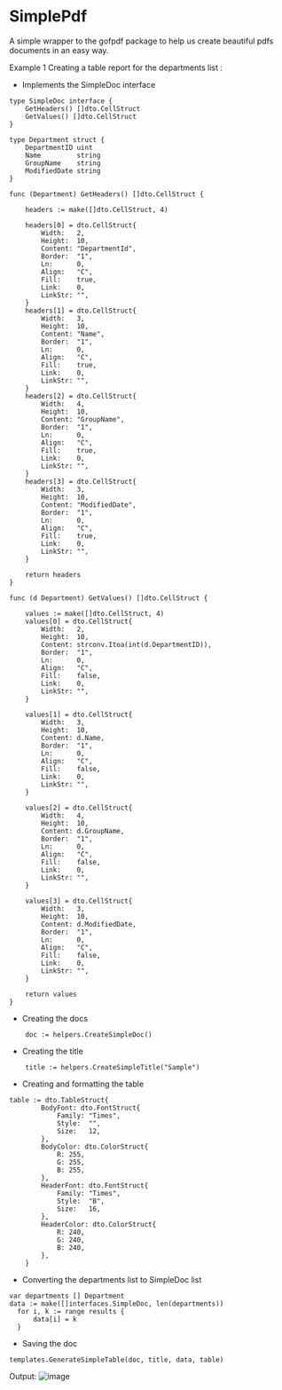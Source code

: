 # SimplePdf
A simple wrapper to the gofpdf package to help us create beautiful pdfs documents in an easy way.

Example 1 Creating a table report for the departments list :

* Implements the SimpleDoc interface

```
type SimpleDoc interface {
	GetHeaders() []dto.CellStruct
	GetValues() []dto.CellStruct
}

type Department struct {
	DepartmentID uint   
	Name         string 
	GroupName    string 
	ModifiedDate string 
}

func (Department) GetHeaders() []dto.CellStruct {

	headers := make([]dto.CellStruct, 4)

	headers[0] = dto.CellStruct{
		Width:   2,
		Height:  10,
		Content: "DepartmentId",
		Border:  "1",
		Ln:      0,
		Align:   "C",
		Fill:    true,
		Link:    0,
		LinkStr: "",
	}
	headers[1] = dto.CellStruct{
		Width:   3,
		Height:  10,
		Content: "Name",
		Border:  "1",
		Ln:      0,
		Align:   "C",
		Fill:    true,
		Link:    0,
		LinkStr: "",
	}
	headers[2] = dto.CellStruct{
		Width:   4,
		Height:  10,
		Content: "GroupName",
		Border:  "1",
		Ln:      0,
		Align:   "C",
		Fill:    true,
		Link:    0,
		LinkStr: "",
	}
	headers[3] = dto.CellStruct{
		Width:   3,
		Height:  10,
		Content: "ModifiedDate",
		Border:  "1",
		Ln:      0,
		Align:   "C",
		Fill:    true,
		Link:    0,
		LinkStr: "",
	}

	return headers
}

func (d Department) GetValues() []dto.CellStruct {

	values := make([]dto.CellStruct, 4)
	values[0] = dto.CellStruct{
		Width:   2,
		Height:  10,
		Content: strconv.Itoa(int(d.DepartmentID)),
		Border:  "1",
		Ln:      0,
		Align:   "C",
		Fill:    false,
		Link:    0,
		LinkStr: "",
	}

	values[1] = dto.CellStruct{
		Width:   3,
		Height:  10,
		Content: d.Name,
		Border:  "1",
		Ln:      0,
		Align:   "C",
		Fill:    false,
		Link:    0,
		LinkStr: "",
	}

	values[2] = dto.CellStruct{
		Width:   4,
		Height:  10,
		Content: d.GroupName,
		Border:  "1",
		Ln:      0,
		Align:   "C",
		Fill:    false,
		Link:    0,
		LinkStr: "",
	}

	values[3] = dto.CellStruct{
		Width:   3,
		Height:  10,
		Content: d.ModifiedDate,
		Border:  "1",
		Ln:      0,
		Align:   "C",
		Fill:    false,
		Link:    0,
		LinkStr: "",
	}

	return values
}

```

* Creating the docs
```
	doc := helpers.CreateSimpleDoc()

```
* Creating the title
```
	title := helpers.CreateSimpleTitle("Sample")

```
* Creating and formatting the table

```
table := dto.TableStruct{
		BodyFont: dto.FontStruct{
			Family: "Times",
			Style:  "",
			Size:   12,
		},
		BodyColor: dto.ColorStruct{
			R: 255,
			G: 255,
			B: 255,
		},
		HeaderFont: dto.FontStruct{
			Family: "Times",
			Style:  "B",
			Size:   16,
		},
		HeaderColor: dto.ColorStruct{
			R: 240,
			G: 240,
			B: 240,
		},
	}
  ```
  * Converting the departments list to SimpleDoc list
  
  ```
  var departments [] Department
  data := make([]interfaces.SimpleDoc, len(departments))
	for i, k := range results {
		data[i] = k
	}
  ```
  * Saving the doc
  ```
  templates.GenerateSimpleTable(doc, title, data, table)

  ```
  Output:
  ![image](https://user-images.githubusercontent.com/43006548/148706148-2acbcd95-d0c6-4261-9fb4-8192438bfcee.png)

